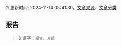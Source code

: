 :alarm_clock: 更新时间: 2024-11-14 05:41:30。[文章来源](/README.md)、[文章分类](/TAGS.md)

## 报告


> 关键字：`报告`、`月报`



